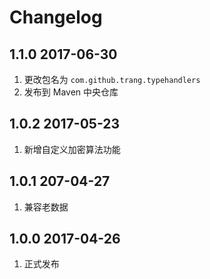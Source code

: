 # Changelog

## 1.1.0 2017-06-30
1. 更改包名为 `com.github.trang.typehandlers`
2. 发布到 Maven 中央仓库

## 1.0.2 2017-05-23
1. 新增自定义加密算法功能

## 1.0.1 207-04-27
1. 兼容老数据

## 1.0.0 2017-04-26
1. 正式发布
